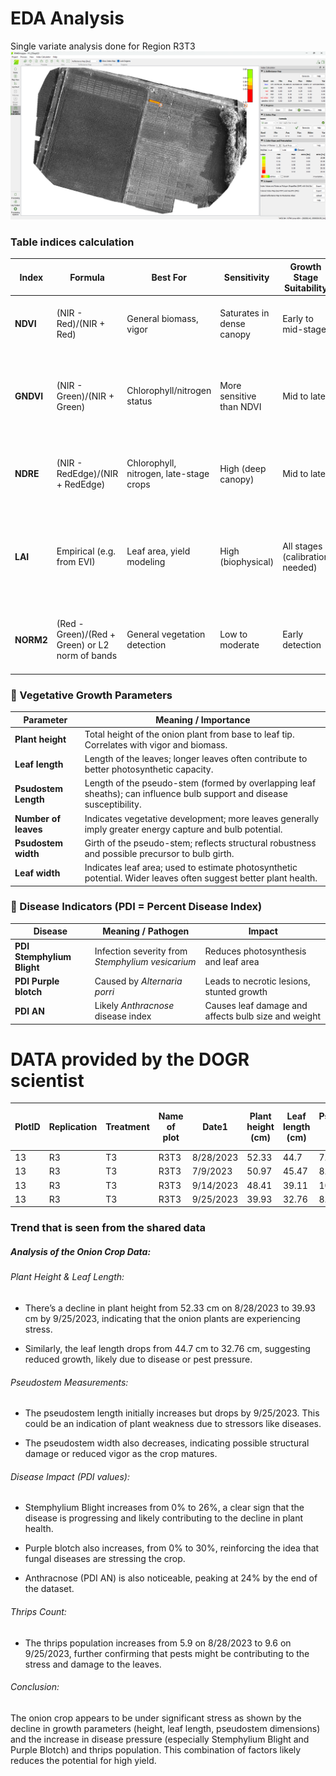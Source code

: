 # EDA Analysis
Single variate analysis done for Region R3T3
![img](./EDA_Analysis/EDA_R1.png)

### Table indices calculation
| **Index** | **Formula** | **Best For** | **Sensitivity** | **Growth Stage Suitability** | **Notes on Onion Suitability** |
|----------|-------------|--------------|------------------|------------------------------|--------------------------------|
| **NDVI** | (NIR - Red)/(NIR + Red) | General biomass, vigor | Saturates in dense canopy | Early to mid-stage | May saturate in late stages; useful for early vigor detection |
| **GNDVI** | (NIR - Green)/(NIR + Green) | Chlorophyll/nitrogen status | More sensitive than NDVI | Mid to late | More responsive to nitrogen changes; good for assessing green-leaf density |
| **NDRE** | (NIR - RedEdge)/(NIR + RedEdge) | Chlorophyll, nitrogen, late-stage crops | High (deep canopy) | Mid to late | Very effective for late-stage onions and nutrient stress detection |
| **LAI** | Empirical (e.g. from EVI) | Leaf area, yield modeling | High (biophysical) | All stages (calibration needed) | Good for modeling growth, but needs calibration; may underestimate due to onion’s narrow leaves |
| **NORM2** | (Red - Green)/(Red + Green) or L2 norm of bands | General vegetation detection | Low to moderate | Early detection | Fast, simple; works when NIR is unavailable (e.g. RGB UAVs) |

### 🌿 Vegetative Growth Parameters
| **Parameter**         | **Meaning / Importance**                                                                 |
|-----------------------|------------------------------------------------------------------------------------------|
| **Plant height**      | Total height of the onion plant from base to leaf tip. Correlates with vigor and biomass.|
| **Leaf length**       | Length of the leaves; longer leaves often contribute to better photosynthetic capacity.   |
| **Psudostem Length**  | Length of the pseudo-stem (formed by overlapping leaf sheaths); can influence bulb support and disease susceptibility. |
| **Number of leaves**  | Indicates vegetative development; more leaves generally imply greater energy capture and bulb potential. |
| **Psudostem width**   | Girth of the pseudo-stem; reflects structural robustness and possible precursor to bulb girth. |
| **Leaf width**        | Indicates leaf area; used to estimate photosynthetic potential. Wider leaves often suggest better plant health. |

### 🦠 Disease Indicators (PDI = Percent Disease Index)
| **Disease**             | **Meaning / Pathogen**                | **Impact**                                    |
|-------------------------|---------------------------------------|-----------------------------------------------|
| **PDI Stemphylium Blight** | Infection severity from *Stemphylium vesicarium* | Reduces photosynthesis and leaf area         |
| **PDI Purple blotch**    | Caused by *Alternaria porri*          | Leads to necrotic lesions, stunted growth    |
| **PDI AN**               | Likely *Anthracnose* disease index    | Causes leaf damage and affects bulb size and weight |

# DATA provided by the DOGR scientist
| **PlotID** | **Replication** | **Treatment** | **Name of plot** | **Date1**    | **Plant height (cm)** | **Leaf length (cm)** | **Psudostem Length (cm)** | **Number of leaves** | **Psudostem width (cm)** | **Leaf width (cm)** | **PDI Stemphylium Blight (%)** | **PDI Purple blotch (%)** | **PDI AN (%)** | **Thrips** |
|------------|-----------------|---------------|------------------|-------------|-----------------------|----------------------|---------------------------|----------------------|--------------------------|---------------------|------------------------------|---------------------------|----------------|-----------|
| 13         | R3              | T3            | R3T3             | 8/28/2023   | 52.33                 | 44.7                 | 7.05                      | 7.4                  | 11.51                    | 7.79                | 0                            | 0                         | 0              | 5.9       |
| 13         | R3              | T3            | R3T3             | 7/9/2023    | 50.97                 | 45.47                | 8.85                      | 6.9                  | 11.23                    | 7.57                | 8                            | 0                         | 0              | 5.1       |
| 13         | R3              | T3            | R3T3             | 9/14/2023   | 48.41                 | 39.11                | 10.29                     | 5.7                  | 9.04                     | 5.58                | 10                           | 14                        | 10             | 1.3       |
| 13         | R3              | T3            | R3T3             | 9/25/2023   | 39.93                 | 32.76                | 8.7                       | 5.44                 | 9.27                     | 6.22                | 26                           | 30                        | 24             | 9.6       |

### Trend that is seen from the shared data
##### Analysis of the Onion Crop Data:
###### Plant Height & Leaf Length:

- There’s a decline in plant height from 52.33 cm on 8/28/2023 to 39.93 cm by 9/25/2023, indicating that the onion plants are experiencing stress.

- Similarly, the leaf length drops from 44.7 cm to 32.76 cm, suggesting reduced growth, likely due to disease or pest pressure.

###### Pseudostem Measurements:

- The pseudostem length initially increases but drops by 9/25/2023. This could be an indication of plant weakness due to stressors like diseases.

- The pseudostem width also decreases, indicating possible structural damage or reduced vigor as the crop matures.

###### Disease Impact (PDI values):

- Stemphylium Blight increases from 0% to 26%, a clear sign that the disease is progressing and likely contributing to the decline in plant health.

- Purple blotch also increases, from 0% to 30%, reinforcing the idea that fungal diseases are stressing the crop.

- Anthracnose (PDI AN) is also noticeable, peaking at 24% by the end of the dataset.

###### Thrips Count:

- The thrips population increases from 5.9 on 8/28/2023 to 9.6 on 9/25/2023, further confirming that pests might be contributing to the stress and damage to the leaves.

###### Conclusion:
The onion crop appears to be under significant stress as shown by the decline in growth parameters (height, leaf length, pseudostem dimensions) and the increase in disease pressure (especially Stemphylium Blight and Purple Blotch) and thrips population. This combination of factors likely reduces the potential for high yield.

